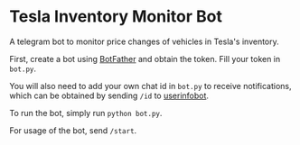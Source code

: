 # Tesla Inventory Monitor Bot

A telegram bot to monitor price changes of vehicles in Tesla's inventory.

First, create a bot using [BotFather](https://t.me/BotFather) and obtain the token. Fill your token in `bot.py`.

You will also need to add your own chat id in `bot.py` to receive notifications, which can be obtained by sending `/id` to [userinfobot](https://t.me/userinfobot).

To run the bot, simply run `python bot.py`.

For usage of the bot, send `/start`.
